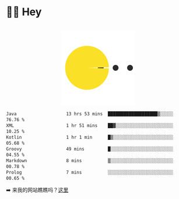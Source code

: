 
# 👋🏻 Hey
<div align="center">
	<br>
	<img src="https://raw.githubusercontent.com/Aniket965/Aniket965/master/pacman.svg?sanitize=true" width="200" height="200">
	<br>
</div>

<!--START_SECTION:waka-->

```text
Java                   13 hrs 53 mins  ███████████████████▒░░░░░   76.76 %
XML                    1 hr 51 mins    ██▓░░░░░░░░░░░░░░░░░░░░░░   10.25 %
Kotlin                 1 hr 1 min      █▒░░░░░░░░░░░░░░░░░░░░░░░   05.68 %
Groovy                 49 mins         █░░░░░░░░░░░░░░░░░░░░░░░░   04.55 %
Markdown               8 mins          ▒░░░░░░░░░░░░░░░░░░░░░░░░   00.78 %
Prolog                 7 mins          ░░░░░░░░░░░░░░░░░░░░░░░░░   00.65 %
```

<!--END_SECTION:waka-->

 ➡️  来我的网站瞧瞧吗？[这里](https://www.shaolongfei.com)

